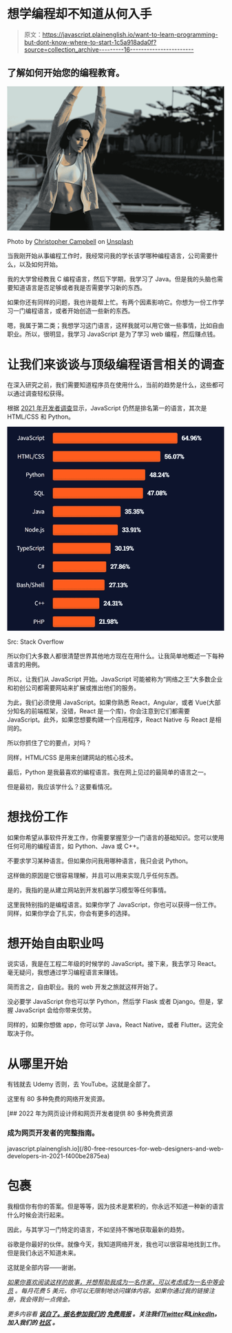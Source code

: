 # 想学编程却不知道从何入手

> 原文：<https://javascript.plainenglish.io/want-to-learn-programming-but-dont-know-where-to-start-1c5a918ada0f?source=collection_archive---------16----------------------->

## 了解如何开始您的编程教育。

![](img/fd6cd34ef36b8fc485b9212ac5fb2a31.png)

Photo by [Christopher Campbell](https://unsplash.com/@chrisjoelcampbell?utm_source=medium&utm_medium=referral) on [Unsplash](https://unsplash.com?utm_source=medium&utm_medium=referral)

当我刚开始从事编程工作时，我经常问我的学长该学哪种编程语言，公司需要什么，以及如何开始。

我的大学曾经教我 C 编程语言，然后下学期，我学习了 Java。但是我的头脑也需要知道语言是否足够或者我是否需要学习新的东西。

如果你还有同样的问题，我也许能帮上忙。有两个因素影响它。你想为一份工作学习一门编程语言，或者开始创造一些新的东西。

嗯，我属于第二类；我想学习这门语言，这样我就可以用它做一些事情，比如自由职业。所以，很明显，我学习 JavaScript 是为了学习 web 编程，然后赚点钱。

# 让我们来谈谈与顶级编程语言相关的调查

在深入研究之前，我们需要知道程序员在使用什么，当前的趋势是什么，这些都可以通过调查轻松获得。

根据 [2021 年开发者调查](https://insights.stackoverflow.com/survey/2021#technology-most-popular-technologies)显示，JavaScript 仍然是排名第一的语言，其次是 HTML/CSS 和 Python。

![](img/1144254923a640133c8379d5f446fc77.png)

Src: Stack Overflow

所以你们大多数人都很清楚世界其他地方现在在用什么。让我简单地概述一下每种语言的用例。

所以，让我们从 JavaScript 开始。JavaScript 可能被称为“网络之王”大多数企业和初创公司都需要网站来扩展或推出他们的服务。

为此，我们必须使用 JavaScript。如果你熟悉 React，Angular，或者 Vue(大部分知名的前端框架，没错，React 是一个库)，你会注意到它们都需要 JavaScript。此外，如果您想要构建一个应用程序，React Native 与 React 是相同的。

所以你抓住了它的要点，对吗？

同样，HTML/CSS 是用来创建网站的核心技术。

最后，Python 是我最喜欢的编程语言。我在网上见过的最简单的语言之一。

但是最初，我应该学什么？这要看情况。

# 想找份工作

如果你希望从事软件开发工作，你需要掌握至少一门语言的基础知识。您可以使用任何可用的编程语言，如 Python、Java 或 C++。

不要求学习某种语言。但如果你问我用哪种语言，我只会说 Python。

这样做的原因是它很容易理解，并且可以用来实现几乎任何东西。

是的，我指的是从建立网站到开发机器学习模型等任何事情。

这里我特别指的是编程语言。如果你学了 JavaScript，你也可以获得一份工作。同样，如果你学会了扎实，你会有更多的选择。

# 想开始自由职业吗

说实话，我是在工程二年级的时候学的 JavaScript。接下来，我去学习 React。毫无疑问，我想通过学习编程语言来赚钱。

简而言之，自由职业。我的 web 开发之旅就这样开始了。

没必要学 JavaScript 你也可以学 Python，然后学 Flask 或者 Django。但是，掌握 JavaScript 会给你带来优势。

同样的，如果你想做 app，你可以学 Java，React Native，或者 Flutter。这完全取决于你。

# 从哪里开始

有钱就去 Udemy 否则，去 YouTube。这就是全部了。

这里有 80 多种免费的网络开发资源。

[](/80-free-resources-for-web-designers-and-web-developers-in-2021-f400be2875ea) [## 2022 年为网页设计师和网页开发者提供 80 多种免费资源

### 成为网页开发者的完整指南。

javascript.plainenglish.io](/80-free-resources-for-web-designers-and-web-developers-in-2021-f400be2875ea) 

# 包裹

我相信你有你的答案。但是等等，因为技术是累积的，你永远不知道一种新的语言什么时候会流行起来。

因此，与其学习一门特定的语言，不如坚持不懈地获取最新的趋势。

谷歌是你最好的伙伴。就像今天，我知道网络开发，我也可以很容易地找到工作。但是我们永远不知道未来。

这就是全部内容——谢谢。

[*如果你喜欢阅读这样的故事，并想帮助我成为一名作家，可以考虑成为一名中等会员*](https://nitinfab.medium.com/membership) *。每月花费 5 美元，你可以无限制地访问媒体内容。如果你通过我的链接注册，我会得到一点佣金。*

*更多内容看* [***说白了。报名参加我们的***](https://plainenglish.io/) **[***免费周报***](http://newsletter.plainenglish.io/) *。关注我们*[***Twitter***](https://twitter.com/inPlainEngHQ)*和*[***LinkedIn***](https://www.linkedin.com/company/inplainenglish/)*。加入我们的* [***社区***](https://discord.gg/GtDtUAvyhW) *。***